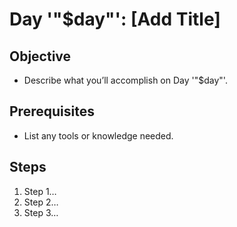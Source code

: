 # Day '"$day"': **[Add Title]**

## Objective
- Describe what you’ll accomplish on Day '"$day"'.

## Prerequisites
- List any tools or knowledge needed.

## Steps
1. Step 1…
2. Step 2…
3. Step 3…
